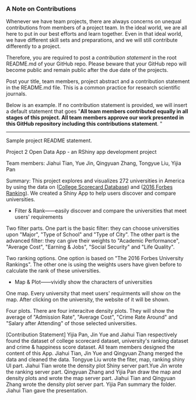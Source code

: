 ### A Note on Contributions

Whenever we have team projects, there are always concerns on unequal contributions from members of a project team. In the ideal world, we are all here to put in our best efforts and learn together. Even in that ideal world, we have different skill sets and preparations, and we will still contribute differently to a project. 

Therefore, you are required to post a *contribution statement* in the root README.md of your GitHub repo. Please beware that your GitHub repo will become public and remain public after the due date of the projects. 

Post your title, team members, project abstract and a contribution statement in the README.md file.  This is a common practice for research scientific journals. 

Below is an example. If no contribution statement is provided, we will insert a default statement that goes "**All team members contributed equally in all stages of this project. All team members approve our work presented in this GitHub repository including this contributions statement**. "

---
Sample project README statement.

Project 2 Open Data App - an RShiny app development project

Team members: Jiahui Tian, Yue Jin, Qingyuan Zhang, Tongyue Liu, Yijia Pan

Summary: This project explores and visualizes 272 universities in America by using the data on ([College Scorecard Database](https://collegescorecard.ed.gov/data/documentation/)) and ([2016 Forbes Ranking](data/ranking_forbes_2016.csv)). We created a Shiny App to help users discover and compare universities. 

+ Filter & Rank——easily discover and compare the universities that meet users' requirements

Two filter parts. One part is the basic filter: they can choose universities upon "Major", "Type of School" and "Type of City". The other part is the advanced filter: they can give their weights to "Academic Performance", "Average Cost", "Earning & Jobs", "Social Security" and "Life Quality". 

Two ranking options. One option is based on "The 2016 Forbes University Rankings". The other one is using the weights users have given before to calculate the rank of these universities. 

+ Map & Plot——vividly show the characters of universities

One map. Every university that meet users' requirments will show on the map. After clicking on the university, the website of it will be shown. 

Four plots. There are four interacitve density plots. They will show the average of "Admission Rate", "Average Cost", "Crime Rate Around" and "Salary after Attending" of those selected universities.

[Contribution Statement] Yijia Pan, Jin Yue and Jiahui Tian respectively found the dataset of college scorecard dataset, university's ranking dataset and crime & happiness score dataset. All team members designed the content of this App. Jiahui Tian, Jin Yue and Qingyuan Zhang merged the data and cleaned the data. Tongyue Liu wrote the fiter, map, ranking shiny UI part. Jiahui Tian wrote the density plot Shiny server part.Yue Jin wrote the ranking server part. Qingyuan Zhang and Yijia Pan draw the map and density plots and wrote the map server part. Jiahui Tian and Qingyuan Zhang wrote the density plot server part. Yijia Pan summary the folder. Jiahui Tian gave the presentation.